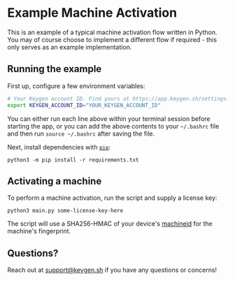 # Example Machine Activation

This is an example of a typical machine activation flow written in Python.
You may of course choose to implement a different flow if required - this
only serves as an example implementation.

## Running the example

First up, configure a few environment variables:

```bash
# Your Keygen account ID. Find yours at https://app.keygen.sh/settings.
export KEYGEN_ACCOUNT_ID="YOUR_KEYGEN_ACCOUNT_ID"
```

You can either run each line above within your terminal session before
starting the app, or you can add the above contents to your `~/.bashrc`
file and then run `source ~/.bashrc` after saving the file.

Next, install dependencies with [`pip`](https://packaging.python.org/):

```
python3 -m pip install -r requirements.txt
```

## Activating a machine

To perform a machine activation, run the script and supply a license key:

```
python3 main.py some-license-key-here
```

The script will use a SHA256-HMAC of your device's [machineid](https://github.com/keygen-sh/py-machineid)
for the machine's fingerprint.

## Questions?

Reach out at [support@keygen.sh](mailto:support@keygen.sh) if you have any
questions or concerns!
